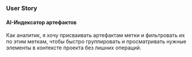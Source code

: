 ### User Story
#### AI-Индексатор артефактов

Как аналитик, я хочу присваивать артефактам метки и фильтровать их по этим меткам, чтобы быстро группировать и просматривать нужные элементы в контексте проекта без лишних операций.
